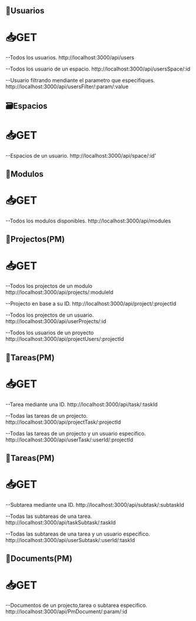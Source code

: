 
## 👤Usuarios

# 📥GET

--Todos los usuarios.
http://localhost:3000/api/users

--Todos los usuario de un espacio.
http://localhost:3000/api/usersSpace/:id

--Usuario filtrando mendiante el parametro que especifiques.
http://localhost:3000/api/usersFilter/:param/:value


## 🗃️Espacios

# 📥GET

--Espacios de un usuario.
http://localhost:3000/api/space/:id'


## 💽Modulos

# 📥GET

--Todos los modulos disponibles.
http://localhost:3000/api/modules


## 📃Projectos(PM)

# 📥GET

--Todos los projectos de un modulo
http://localhost:3000/api/projects/:moduleId

--Projecto en base a su ID.
http://localhost:3000/api/project/:projectId

--Todos los projectos de un usuario.
http://localhost:3000/api/userProjects/:id

--Todos los usuarios de un proyecto
http://localhost:3000/api/projectUsers/:projectId


## 📑Tareas(PM)

# 📥GET

--Tarea mediante una ID.
http://localhost:3000/api/task/:taskId

--Todas las tareas de un projecto.
http://localhost:3000/api/projectTask/:projectId

--Todas las tareas de un projecto y un usuario especifico.
http://localhost:3000/api/userTask/:userId/:projectId


## 📑Tareas(PM)

# 📥GET

--Subtarea mediante una ID.
http://localhost:3000/api/subtask/:subtaskId

--Todas las subtareas de una tarea.
http://localhost:3000/api/taskSubtask/:taskId

--Todas las subtareas de una tarea y un usuario especifico.
http://localhost:3000/api/userSubtask/:userId/:taskId


## 📑Documents(PM)

# 📥GET

--Documentos de un projecto,tarea o subtarea especifico.
http://localhost:3000/api/PmDocument/:param/:id